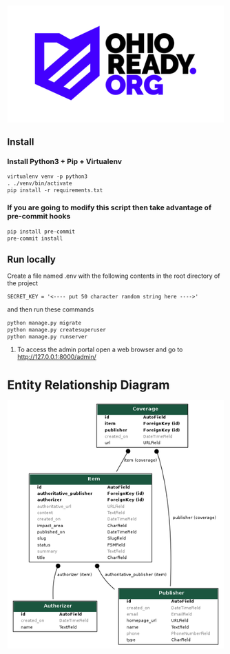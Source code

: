 ![ERD](https://github.com/rzwink/ohioready-api/raw/master/ohioready_logo.png "ERD")


## Install

### Install Python3 + Pip + Virtualenv
```shell script
virtualenv venv -p python3
. ./venv/bin/activate
pip install -r requirements.txt
```
### If you are going to modify this script then take advantage of pre-commit hooks
```shell script
pip install pre-commit
pre-commit install
```

## Run locally
Create a file named .env with the following contents in the root directory of the project
```shell script
SECRET_KEY = '<---- put 50 character random string here ---->'
```
and then run these commands
```shell script
python manage.py migrate
python manage.py createsuperuser
python manage.py runserver

```
1. To access the admin portal open a web browser and go to http://127.0.0.1:8000/admin/

# Entity Relationship Diagram
![ERD](https://github.com/rzwink/ohioready-api/raw/master/erd.png "ERD")
